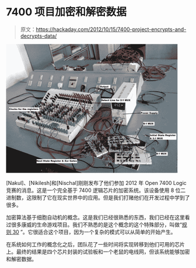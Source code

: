 # 7400 项目加密和解密数据

> 原文：<https://hackaday.com/2012/10/15/7400-project-encrypts-and-decrypts-data/>

![](img/de70508961a26faa8e761cb63b8d2268.png "7400-based-encryption-decryption")

[Nakul]、[Nikilesh]和[Nischal]刚刚发布了他们参加 2012 年 Open 7400 Logic 竞赛的消息。这是一个完全基于 7400 逻辑芯片的加密系统。该设备使用 8 位二进制数，这限制了它在现实世界中的应用。但是我们打赌他们在开发过程中学到了很多。

加密算法基于细胞自动机的概念。这是我们已经很熟悉的东西，我们已经在这里看过很多康威的生命游戏项目。我们不熟悉的是这个概念的这个特殊部分，叫做“[规则 30](http://en.wikipedia.org/wiki/Rule_30) ”。它很适合这个项目，因为一个复杂的模式可以从简单的开始产生。

在系统如何工作的概念化之后，团队花了一些时间将实现转移到他们可用的芯片上。最终的结果是四个芯片封装的试验板和一个老鼠的电线网，但该系统能够加密和解密数据。